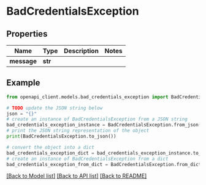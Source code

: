 # BadCredentialsException


## Properties

Name | Type | Description | Notes
------------ | ------------- | ------------- | -------------
**message** | **str** |  | 

## Example

```python
from openapi_client.models.bad_credentials_exception import BadCredentialsException

# TODO update the JSON string below
json = "{}"
# create an instance of BadCredentialsException from a JSON string
bad_credentials_exception_instance = BadCredentialsException.from_json(json)
# print the JSON string representation of the object
print(BadCredentialsException.to_json())

# convert the object into a dict
bad_credentials_exception_dict = bad_credentials_exception_instance.to_dict()
# create an instance of BadCredentialsException from a dict
bad_credentials_exception_from_dict = BadCredentialsException.from_dict(bad_credentials_exception_dict)
```
[[Back to Model list]](../README.md#documentation-for-models) [[Back to API list]](../README.md#documentation-for-api-endpoints) [[Back to README]](../README.md)


